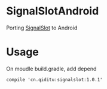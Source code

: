 # SignalSlotAndroid
Porting [SignalSlot](https://github.com/chen3/SignalSlot) to Android

# Usage
On moudle build.gradle, add depend
```
compile 'cn.qiditu:signalslot:1.0.1'
```

